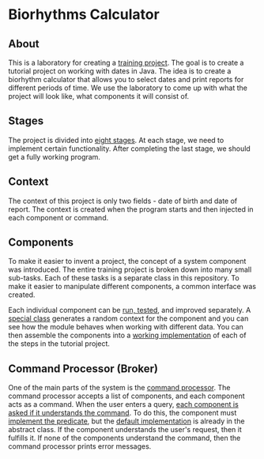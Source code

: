 # Biorhythms Calculator

## About

This is a laboratory for creating a [training project](https://github.com/rabestro/biorhythm-calculator-labs/wiki). The goal is to create a tutorial project on working with dates in Java. The idea is to create a biorhythm calculator that allows you to select dates and print reports for different periods of time. We use the laboratory to come up with what the project will look like, what components it will consist of.

## Stages

The project is divided into [eight stages](/src/main/java/lv/id/jc/stage8). At each stage, we need to implement certain functionality. After completing the last stage, we should get a fully working program.

## Context

The context of this project is only two fields - date of birth and date of report. The context is created when the program starts and then injected in each component or command.

## Components 

To make it easier to invent a project, the concept of a system component was introduced. The entire training project is broken down into many small sub-tasks. Each of these tasks is a separate class in this repository. To make it easier to manipulate different components, a common interface was created.

Each individual component can be [run, tested](/src/test/java/lv/id/jc/runner), and improved separately. A [special class](/src/test/java/lv/id/jc/runner/AbstractRunner.java) generates a random context for the component and you can see how the module behaves when working with different data. You can then assemble the components into a [working implementation](/src/main/java/lv/id/jc/stage8) of each of the steps in the tutorial project.

## Command Processor (Broker)

One of the main parts of the system is the [command processor](/src/main/java/lv/id/jc/biorhythm/service/Broker.java). The command processor accepts a list of components, and each component acts as a command. When the user enters a query, [each component is asked if it understands the command](https://github.com/rabestro/biorhythm-calculator-labs/blob/b4b150b12ad2bac32d87c0a3925afee2bfb9831f/src/main/java/lv/id/jc/biorhythm/service/CommandProcessor.java#L42). To do this, the component must [implement the predicate](https://github.com/rabestro/biorhythm-calculator-labs/blob/b4b150b12ad2bac32d87c0a3925afee2bfb9831f/src/main/java/lv/id/jc/biorhythm/command/MoveDate.java#L29), but the [default implementation](https://github.com/rabestro/biorhythm-calculator-labs/blob/b4b150b12ad2bac32d87c0a3925afee2bfb9831f/src/main/java/lv/id/jc/biorhythm/ui/Component.java#L46) is already in the abstract class. If the component understands the user's request, then it fulfills it. If none of the components understand the command, then the command processor prints error messages.
